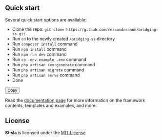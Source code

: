 <span align="left">

## Quick start

Several quick start options are available:

-   Clone the repo: `git clone https://github.com/rezaandreannn/bridging-ss.git`
-   Run `cd` to the newly created `/bridging-ss` directory
-   Run `composer install` command
-   Run `npm install` command
-   Run `npm run dev` command
-   Run `cp .env.example .env` command
-   Run `php artisan key:generate` command
-   Run `php artisan migrate` command
-   Run `php artisan serve` command
-   Done

<button class="btn" id="copy-command">Copy</button>

Read the [documentation page](https://getstisla.com/docs) for more information on the framework contents, templates and examples, and more.

## License

**Stisla** is licensed under the [MIT License](LICENSE)

<script>
document.getElementById('copy-command').addEventListener('click', function() {
  var commands = [
    'git clone https://github.com/rezaandreannn/bridging-ss.git',
    'cd /bridging-ss',
    'composer install',
    'npm install',
    'npm run dev',
    'cp .env.example .env',
    'php artisan key:generate',
    'php artisan migrate',
    'php artisan serve'
  ];
  navigator.clipboard.writeText(commands.join('\n')).then(function() {
    alert('Commands copied to clipboard');
  }, function(err) {
    console.error('Failed to copy commands: ', err);
  });
});
</script>

